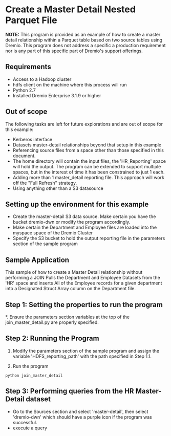 # Create a Master Detail Nested Parquet File

**NOTE:** This program is provided as an example of how to create a master detail relationship within a Parquet table based on two source tables using Dremio.  This program does not address a specific a production requirement nor is any part of this specific part of Dremio's support offerings.
## Requirements
* Access to a Hadoop cluster
* hdfs client on the machine where this process will run
* Python 2.7
* Installed Dremio Enterprise 3.1.9 or higher

## Out of scope
The following tasks are left for future explorations and are out of scope for this example:
* Kerberos interface
* Datasets master-detail relationships beyond that setup in this example
* Referencing source files from a space other than those specified in this document.
* The home directory will contain the input files, the 'HR_Reporting' space will hold the output.  The program can be extended to support multiple spaces, but in the interest of time it has been constrained to just 1 each.
* Adding more than 1 master_detail reporting file.  This approach will work off the "Full Refresh" strategy.
* Using anything other than a S3 datasource


## Setting up the environment for this example
* Create the master-detail S3 data source.  Make certain you have the bucket dremio-dwn or modify the program accordingly.
* Make certain the Department and Employee files are loaded into the myspace space of the Dremio Cluster
* Specify the S3 bucket to hold the output reporting file in the parameters section of the sample program

## Sample Application
This sample of how to create a Master Detail relationship without performing a JOIN Pulls the Department and Employee Datasets from the 'HR' space and inserts All of the Employee records for a given department into a Designated Struct Array column on the Department file.

## Step 1: Setting the properties to run the program

*. Ensure the parameters section variables at the top of the join_master_detail.py are properly specified.

 

## Step 2: Running the Program
1. Modify the parameters section of the sample program and assign the variable 'HDFS_reporting_path' with the path specified in Step 1.1.

2. Run the program
```
python join_master_detail
```
    
## Step 3: Performing queries from the HR Master-Detail dataset  
* Go to the Sources section and select 'master-detail', then select 'dremio-dwn' which should have a purple icon if the program was successful.
* execute a query
